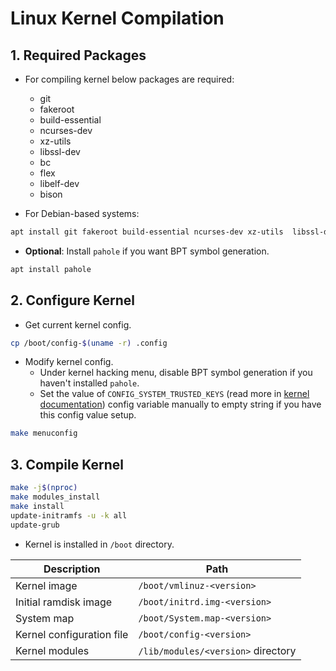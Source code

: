 # Linux Kernel Compilation

## 1. Required Packages
- For compiling kernel below packages are required:
  - git
  - fakeroot
  - build-essential
  - ncurses-dev
  - xz-utils
  - libssl-dev
  - bc
  - flex
  - libelf-dev
  - bison

- For Debian-based systems:
```bash
apt install git fakeroot build-essential ncurses-dev xz-utils  libssl-dev bc flex libelf-dev bison
```

- **Optional**: Install `pahole` if you want BPT symbol generation.
```bash
apt install pahole
```

## 2. Configure Kernel
- Get current kernel config.
```bash
cp /boot/config-$(uname -r) .config
```

- Modify kernel config.
  - Under kernel hacking menu, disable BPT symbol generation if you haven't installed `pahole`.
  - Set the value of `CONFIG_SYSTEM_TRUSTED_KEYS` (read more in [kernel documentation](https://www.kernel.org/doc/html/v4.15/admin-guide/module-signing.html)) config variable manually to empty string if you have this config value setup.
```bash
make menuconfig
```

## 3. Compile Kernel

```bash
make -j$(nproc)
make modules_install
make install
update-initramfs -u -k all
update-grub
```

- Kernel is installed in `/boot` directory.

| Description                        | Path                                 |
|------------------------------------|--------------------------------------|
| Kernel image                       | `/boot/vmlinuz-<version>`            |
| Initial ramdisk image              | `/boot/initrd.img-<version>`         |
| System map                         | `/boot/System.map-<version>`         |
| Kernel configuration file          | `/boot/config-<version>`             |
| Kernel modules                     | `/lib/modules/<version>` directory   |
